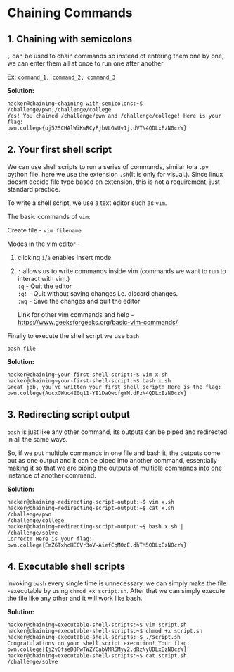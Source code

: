 # Chaining Commands

## 1. Chaining with semicolons

`;` can be used to chain commands so instead of entering them one by one, we can enter them all at once to run one after another

Ex: `command_1; command_2; command_3`

**Solution:**
```
hacker@chaining~chaining-with-semicolons:~$ /challenge/pwn;/challenge/college
Yes! You chained /challenge/pwn and /challenge/college! Here is your flag:
pwn.college{oj52SCHAlWiKwRCyPjbVLGwUv1j.dVTN4QDLxEzN0czW}
```

## 2. Your first shell script

We can use shell scripts to run a series of commands, similar to a `.py` python file. here we use the extension `.sh`(It is only for visual.). Since linux doesnt decide file type based on extension, this is not a requirement, just standard practice.

To write a shell script, we use a text editor such as `vim`. 

The basic commands of `vim`:

Create file - `vim filename`

Modes in the vim editor -
1. clicking `i`/`a` enables insert mode.
2. `:` allows us to write commands inside vim (commands we want to run to interact with vim.) <br>
    `:q` - Quit the editor <br>
    `:q!` - Quit without saving changes i.e. discard changes. <br>
    `:wq` - Save the changes and quit the editor

    Link for other vim commands and help - <br>
    https://www.geeksforgeeks.org/basic-vim-commands/

Finally to execute the shell script we use `bash`

`bash file` 

**Solution:**
```
hacker@chaining~your-first-shell-script:~$ vim x.sh
hacker@chaining~your-first-shell-script:~$ bash x.sh
Great job, you've written your first shell script! Here is the flag:
pwn.college{AucxGWuc4E0q11-YE1DaQwcfgYM.dFzN4QDLxEzN0czW}
```

## 3. Redirecting script output

`bash` is just like any other command, its outputs can be piped and redirected in all the same ways.

So, if we put multiple commands in one file and bash it, the outputs come out as one output and it can be piped into another command, essentially making it so that we are piping the outputs of multiple commands into one instance of another command.

**Solution:**
```
hacker@chaining~redirecting-script-output:~$ vim x.sh
hacker@chaining~redirecting-script-output:~$ cat x.sh
/challenge/pwn
/challenge/college
hacker@chaining~redirecting-script-output:~$ bash x.sh | /challenge/solve
Correct! Here is your flag:
pwn.college{EmZ6TxhcHECVr3oV-AiefCqM0cE.dhTM5QDLxEzN0czW}
```

## 4. Executable shell scripts

invoking `bash` every single time is unnecessary. we can simply make the file -executable by using `chmod +x script.sh`. After that we can simply execute the file like any other and it will work like bash.

**Solution:**
```
hacker@chaining~executable-shell-scripts:~$ vim script.sh
hacker@chaining~executable-shell-scripts:~$ chmod +x script.sh
hacker@chaining~executable-shell-scripts:~$ ./script.sh
Congratulations on your shell script execution! Your flag:
pwn.college{Ij2vOfseD8PwTWZYGabVMRSMyy2.dRzNyUDLxEzN0czW}
hacker@chaining~executable-shell-scripts:~$ cat script.sh
/challenge/solve
```